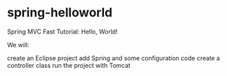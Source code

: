 # spring-helloworld

Spring MVC Fast Tutorial: Hello, World!

We will:

create an Eclipse project
add Spring and some configuration code
create a controller class
run the project with Tomcat
